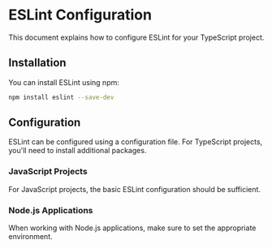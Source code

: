 # ESLint Configuration

This document explains how to configure ESLint for your TypeScript project.

## Installation

You can install ESLint using npm:

```bash
npm install eslint --save-dev
```

## Configuration

ESLint can be configured using a configuration file. For TypeScript projects, you'll need to install additional packages.

### JavaScript Projects

For JavaScript projects, the basic ESLint configuration should be sufficient.

### Node.js Applications

When working with Node.js applications, make sure to set the appropriate environment.
